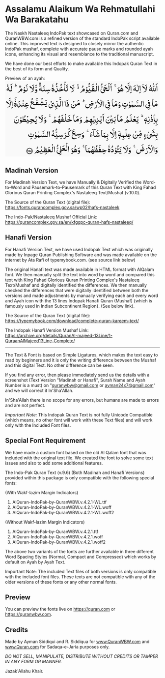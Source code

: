 # Assalamu Alaikum Wa Rehmatullahi Wa Barakatahu

The Naskh Nastaleeq IndoPak text showcased on Quran.com and QuranWBW.com is a refined version of the standard IndoPak script available online. This improved text is designed to closely mirror the authentic IndoPak mushaf, complete with accurate pause marks and rounded ayah icons, enhancing its visual and resemblance to the traditional manuscript.

We have done our best efforts to make available this Indopak Quran Text in the best of its form and Quality.

Preview of an ayah:<br>
<img src="Images/2-255.png">

## Madinah Version

For Madinah Version Text, we have Manually & Digitally Verified the Word-to-Word and Pausemark-to-Pausemark of this Quran Text with King Fahad Glorious Quran Printing Complex's Nastaleeq Text/Mushaf (v.10.0).

The Source of the Quran Text (digital file):
https://fonts.qurancomplex.gov.sa/wp02/hafs-nastaleek

The Indo-Pak/Nastaleeq Mushaf Official Link:
https://qurancomplex.gov.sa/en/kfgqpc-quran-hafs-nastaleeq/

## Hanafi Version

For Hanafi Version Text, we have used Indopak Text which was originally made by Inpage Quran Publishing Software and was made available on the internet by Ata Rafi of typemybook.com. (see source link below)

The original Hanafi text was made available in HTML format with AlQalam font. We then manually split the text into word by word and compared this text with King Fahad Glorious Quran Printing Complex's Nastaleeq Text/Mushaf and digitally identified the differences. We then manually checked the differences that were digitally identified between both the versions and made adjustments by manually verifying each and every word and Ayah icon with the 13 lines Indopak Hanafi Quran (Mushaf) {which is famously used in Indian Subcontinent Region}. (See below link).

The Source of the Quran Text (digital file):
https://typemybook.com/download/complete-quran-kareem-text/

The Indopak Hanafi Version Mushaf Link:
https://archive.org/details/QuranAl-majeed-13Line/1-QuraanAlMajeed13Line-Complete/

---

The Text & Font is based on Simple Ligatures, which makes the text easy to read by beginners and it is only the writing difference between the Mushaf and this digital Text. No other difference can be seen.

If you find any error, then please immediately send us the details with a screenshot (Text Version "Madinah or Hanafi", Surah Name and Ayah Number is a must) on "quranwbw@gmail.com or ayman24x7@gmail.com" and we will correct it In'Sha'Allah.

In'Sha'Allah there is no scope for any errors, but humans are made to errors and are not perfect.

_Important Note:_ This Indopak Quran Text is not fully Unicode Compatible (which means, no other font will work with these Text files) and will work only with the Included Font files.

## Special Font Requirement

We have made a custom font based on the old Al Qalam font that was included with the original text file. We created the font to solve some text issues and also to add some additional features.

The Indo-Pak Quran Text (v.9.6) (Both Madinah and Hanafi Versions) provided within this package is only compatible with the following special fonts:

(With Wakf-lazim Margin Indicators)

1. AlQuran-IndoPak-by-QuranWBW.v.4.2.1-WL.ttf
2. AlQuran-IndoPak-by-QuranWBW.v.4.2.1-WL.woff
3. AlQuran-IndoPak-by-QuranWBW.v.4.2.1-WL.woff2

(Without Wakf-lazim Margin Indicators)

1. AlQuran-IndoPak-by-QuranWBW.v.4.2.1.ttf
2. AlQuran-IndoPak-by-QuranWBW.v.4.2.1.woff
3. AlQuran-IndoPak-by-QuranWBW.v.4.2.1.woff2

The above two variants of the fonts are further available in three different Word Spacing Styles (Normal, Compact and Compressed) which works by default on Ayah by Ayah Text.

Important Note: The included Text files of both versions is only compatible with the included font files. These texts are not compatible with any of the older versions of these fonts or any other normal fonts.

## Preview

You can preview the fonts live on https://quran.com or https://quranwbw.com.

## Credits

Made by Ayman Siddiqui and R. Siddiqua for www.QuranWBW.com and www.Quran.com for Sadaqa-e-Jaria purposes only.

_DO NOT SELL, MANIPULATE, DISTRIBUTE WITHOUT CREDITS OR TAMPER IN ANY FORM OR MANNER._

Jazak'Allahu Khair.
